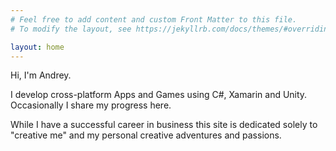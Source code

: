 ```yaml
---
# Feel free to add content and custom Front Matter to this file.
# To modify the layout, see https://jekyllrb.com/docs/themes/#overriding-theme-defaults

layout: home
---
```


Hi, I'm Andrey.

I develop cross-platform Apps and Games using C#, Xamarin and Unity. Occasionally I share my progress here.

While I have a successful career in business this site is dedicated solely to "creative me" and my personal creative adventures and passions.
